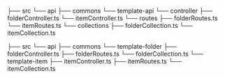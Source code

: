 
├── src
    └── api
        ├── commons
        └── template-api
            └── controller
                ├── folderController.ts
                └── itemController.ts
            └── routes
                ├── folderRoutes.ts
                └── itemRoutes.ts
            └── collections
                ├── folderCollection.ts
                └── itemCollection.ts


├── src
    └── api
        ├── commons
        └── template-folder
            ├── folderController.ts
            ├── folderRoutes.ts
            └── folderCollection.ts
        └── template-item
            ├── itemController.ts
            ├── itemRoutes.ts
            └── itemCollection.ts

